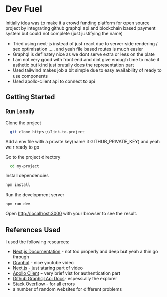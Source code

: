 # Dev Fuel
Initially idea was to make it a crowd funding platform for open source project by integrating github graphql api and blockchain based payment system but could not complete (just justifying the name)

- Tried using next-js instead of just react due to server side rendering / seo optimisation ..... and yeah file based routes is much easier
- Graphql is definatey nice as we dont serve extra or less on the plate
- I am not very good with front end and dint give enough time to make it asthetic but kind just brutally does the representation part
- Used tailwind makes job a bit simple due to easy availability of ready to use components
- Used apollo-client api to connect to api


## Getting Started

### Run Locally  
Clone the project  

~~~bash  
  git clone https://link-to-project
~~~


Add a env file with a private key(name it GITHUB_PRIVATE_KEY) and yeah we r ready to go

Go to the project directory  

~~~bash  
  cd my-project
~~~

Install dependencies  

~~~bash  
npm install
~~~

Run the development server
~~~bash  
npm run dev
~~~  


Open [http://localhost:3000](http://localhost:3000) with your browser to see the result.

## References Used

I used the following resources:

- [Next.js Documentation](https://nextjs.org/docs) - not too properly and deep but yeah a thin go through
- [Graphql](https://www.youtube.com/watch?v=yqWzCV0kU_c&t=9787s) - nice youtube video
- [Next.js](https://www.youtube.com/watch?v=wm5gMKuwSYk&t=3469s) - just staring part of video
- [Apollo Client](https://www.apollographql.com/docs/react/) - very brief vist for authentication part
- [Github Graphql Api Docs](https://docs.github.com/en/graphql)- espessially the explorer
- [Stack Overflow ](https://stackoverflow.com/) - for all errors
- a number of random websites for different problems 